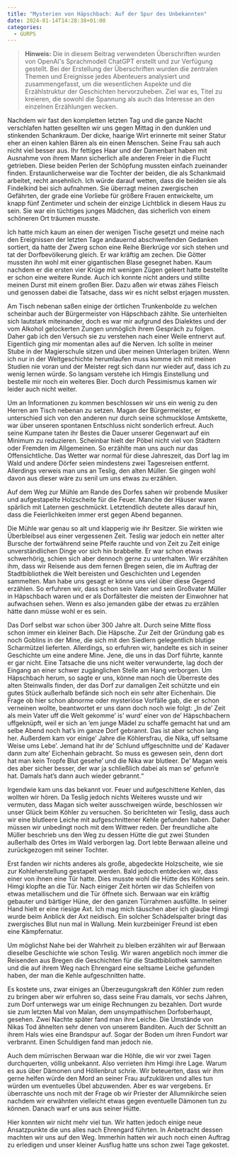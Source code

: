```yaml
---
title: "Mysterien von Häpschbach: Auf der Spur des Unbekannten"
date: 2024-01-14T14:28:38+01:00
categories:
  - GURPS
---
```


> **Hinweis:** Die in diesem Beitrag verwendeten Überschriften wurden von OpenAI's Sprachmodell ChatGPT erstellt und zur Verfügung gestellt. Bei der Erstellung der Überschriften wurden die zentralen Themen und Ereignisse jedes Abenteuers analysiert und zusammengefasst, um die wesentlichen Aspekte und die Erzählstruktur der Geschichten hervorzuheben. Ziel war es, Titel zu kreieren, die sowohl die Spannung als auch das Interesse an den einzelnen Erzählungen wecken.


Nachdem wir fast den kompletten letzten Tag und die ganze Nacht verschlafen hatten gesellten wir uns gegen Mittag in den dunklen und stinkenden Schankraum. Der dicke, haarige Wirt erinnerte mit seiner Statur eher an einen kahlen Bären als ein einen Menschen. Seine Frau sah auch nicht viel besser aus. Ihr fettiges Haar und der Damenbart haben mit Ausnahme von ihrem Mann sicherlich alle anderen Freier in die Flucht getrieben. Diese beiden Perlen der Schöpfung mussten einfach zueinander finden. Erstaunlicherweise war die Tochter der beiden, die als Schankmaid arbeitet, recht ansehnlich. Ich würde darauf wetten, dass die beiden sie als Findelkind bei sich aufnahmen. Sie überragt meinen zwergischen Gefährten, der grade eine Vorliebe für größere Frauen entwickelte, um knapp fünf Zentimeter und schein der einzige Lichtblick in diesem Haus zu sein. Sie war ein tüchtiges junges Mädchen, das sicherlich von einem schöneren Ort träumen musste.

Ich hatte mich kaum an einen der wenigen Tische gesetzt und meine nach den Ereignissen der letzten Tage andauernd abschweifenden Gedanken sortiert, da hatte der Zwerg schon eine Reihe Bierkrüge vor sich stehen und tat der Dorfbevölkerung gleich. Er war kräftig am zechen. Die Götter mussten ihn wohl mit einer gigantischen Blase gesegnet haben. Kaum nachdem er die ersten vier Krüge mit wenigen Zügen geleert hatte bestellte er schon eine weitere Runde. Auch ich konnte nicht anders und stillte meinen Durst mit einem großen Bier. Dazu aßen wir etwas zähes Fleisch und genossen dabei die Tatsache, dass wir es nicht selbst erjagen mussten.

Am Tisch nebenan saßen einige der örtlichen Trunkenbolde zu welchen scheinbar auch der Bürgermeister von Häpschbach zählte. Sie unterhielten sich lautstark miteinander, doch es war mir aufgrund des Dialektes und der vom Alkohol gelockerten Zungen unmöglich ihrem Gespräch zu folgen. Daher gab ich den Versuch sie zu verstehen nach einer Weile entnervt auf. Eigentlich ging mir momentan alles auf die Nerven. Ich sollte in meiner Stube in der Magierschule sitzen und über meinen Unterlagen brüten. Wenn ich nur in der Weltgeschichte herumlaufen muss komme ich mit meinen Studien nie voran und der Meister regt sich dann nur wieder auf, dass ich zu wenig lernen würde. So langsam verstehe ich Himgis Einstellung und bestelle mir noch ein weiteres Bier. Doch durch Pessimismus kamen wir leider auch nicht weiter.

Um an Informationen zu kommen beschlossen wir uns ein wenig zu den Herren am Tisch nebenan zu setzen. Magan der Bürgermeister, er unterschied sich von den anderen nur durch seine schmucklose Amtskette, war über unseren spontanen Entschluss nicht sonderlich erfreut. Auch seine Kumpane taten ihr Bestes die Dauer unserer Gegenwart auf ein Minimum zu reduzieren. Scheinbar hielt der Pöbel nicht viel von Städtern oder Fremden im Allgemeinen. So erzählte man uns auch nur das Offensichtliche. Das Wetter war normal für diese Jahreszeit, das Dorf lag im Wald und andere Dörfer seien mindestens zwei Tagesreisen entfernt. Allerdings verweis man uns an Teslig, den alten Müller. Sie gingen wohl davon aus dieser wäre zu senil um uns etwas zu erzählen.

Auf dem Weg zur Mühle am Rande des Dorfes sahen wir probende Musiker und aufgestapelte Holzscheite für die Feuer. Manche der Häuser waren spärlich mit Laternen geschmückt. Letztendlich deutete alles darauf hin, dass die Feierlichkeiten immer erst gegen Abend begannen.

Die Mühle war genau so alt und klapperig wie ihr Besitzer. Sie wirkten wie Überbleibsel aus einer vergessenen Zeit. Teslig war jedoch ein netter alter Bursche der fortwährend seine Pfeife rauchte und von Zeit zu Zeit einige unverständlichen Dinge vor sich hin brabbelte. Er war schon etwas schwerhörig, schien sich aber dennoch gerne zu unterhalten. Wir erzählten ihm, dass wir Reisende aus dem fernen Bregen seien, die im Auftrag der Stadtbibliothek die Welt bereisten und Geschichten und Legenden sammelten. Man habe uns gesagt er könne uns viel über diese Gegend erzählen. So erfuhren wir, dass schon sein Vater und sein Großvater Müller in Häpschbach waren und er als Dorfältester die meisten der Einwohner hat aufwachsen sehen. Wenn es also jemanden gäbe der etwas zu erzählen hätte dann müsse wohl er es sein.

Das Dorf selbst war schon über 300 Jahre alt. Durch seine Mitte floss schon immer ein kleiner Bach. Die Häpsche. Zur Zeit der Gründung gab es noch Goblins in der Mine, die sich mit den Siedlern gelegentlich blutige Scharmützel lieferten. Allerdings, so erfuhren wir, handelte es sich in seiner Geschichte um eine andere Mine. Jene, die uns in das Dorf führte, kannte er gar nicht. Eine Tatsache die uns nicht weiter verwunderte, lag doch der Eingang an einer schwer zugänglichen Stelle am Hang verborgen. Um Häpschbach herum, so sagte er uns, könne man noch die Überreste des alten Steinwalls finden, der das Dorf zur damaligen Zeit schützte und ein gutes Stück außerhalb befände sich noch ein sehr alter Eichenhain. Die Frage ob hier schon abnorme oder mysteriöse Vorfälle gab, die er schon verneinen wollte, beantwortet er uns dann doch noch wie folgt: „In de’ Zeit als mein Vater uff die Welt gekomme’ is’ wurd’ einer von de’ Häpschbachern uffgeknüpft, weil er sich an ’em junge Mädel zu schaffe gemacht hat und am selbe Abend noch hat’s im ganze Dorf gebrannt. Das ist aber schon lang her. Außerdem kam vor einige’ Jahre die Köhlersfrau, die Nika, uff seltsame Weise ums Lebe’. Jemand hat ihr de’ Schlund uffgeschnitte und de’ Kadaver dann zum alte’ Eichenhain gebracht. So muss es gewesen sein, denn dort hat man kein Tropfe Blut gesehe’ und die Nika war blutleer. De’ Magan weis des aber sicher besser, der war ja schließlich dabei als man se’ gefunn’e hat. Damals hat’s dann auch wieder gebrannt.“

  

Irgendwie kam uns das bekannt vor. Feuer und aufgeschittene Kehlen, das wollten wir hören. Da Teslig jedoch nichts Weiteres wusste und wir vermuten, dass Magan sich weiter ausschweigen würde, beschlossen wir unser Glück beim Köhler zu versuchen. So berichteten wir Teslig, dass auch wir eine blutleere Leiche mit aufgeschnittener Kehle gefunden haben. Daher müssen wir unbedingt noch mit dem Wittwer reden. Der freundliche alte Müller beschrieb uns den Weg zu dessen Hütte die gut zwei Stunden außerhalb des Ortes im Wald verborgen lag. Dort lebte Berwaan alleine und zurückgezogen mit seiner Tochter.

Erst fanden wir nichts anderes als große, abgedeckte Holzscheite, wie sie zur Kohleherstellung gestapelt werden. Bald jedoch entdecken wir, dass einer von ihnen eine Tür hatte. Dies musste wohl die Hütte des Köhlers sein. Himgi klopfte an die Tür. Nach einiger Zeit hörten wir das Schleifen von etwas metallischem und die Tür öffnete sich. Berwaan war ein kräftig gebauter und bärtiger Hüne, der den ganzen Türrahmen ausfüllte. In seiner Hand hielt er eine riesige Axt. Ich mag mich täuschen aber ich glaube Himgi wurde beim Anblick der Axt neidisch. Ein solcher Schädelspalter bringt das zwergisches Blut nun mal in Wallung. Mein kurzbeiniger Freund ist eben eine Kämpfernatur.

Um möglichst Nahe bei der Wahrheit zu bleiben erzählten wir auf Berwaan dieselbe Geschichte wie schon Teslig. Wir waren angeblich noch immer die Reisenden aus Bregen die Geschichten für die Stadtbibliothek sammelten und die auf ihrem Weg nach Ehrengard eine seltsame Leiche gefunden haben, der man die Kehle aufgeschnitten hatte.

Es kostete uns, zwar einiges an Überzeugungskraft den Köhler zum reden zu bringen aber wir erfuhren so, dass seine Frau damals, vor sechs Jahren, zum Dorf unterwegs war um einige Rechnungen zu bezahlen. Dort wurde sie zum letzten Mal von Malan, dem unsympathischen Dorfoberhaupt, gesehen. Zwei Nachte später fand man ihre Leiche. Die Umstände von Nikas Tod ähnelten sehr denen von unserem Banditen. Auch der Schnitt an ihrem Hals wies eine Brandspur auf. Sogar der Boden um ihren Fundort war verbrannt. Einen Schuldigen fand man jedoch nie.

Auch dem mürrischen Berwaan war die Höhle, die wir vor zwei Tagen durchquerten, völlig unbekannt. Also verrieten ihm Himgi ihre Lage. Warum es aus über Dämonen und Höllenbrut schrie. Wir beteuerten, dass wir ihm gerne helfen würde den Mord an seiner Frau aufzuklären und alles tun würden um eventuelles Übel abzuwenden. Aber es war vergebens. Er überraschte uns noch mit der Frage ob wir Priester der Allumnikirche seien nachdem wir erwähnten vielleicht etwas gegen eventuelle Dämonen tun zu können. Danach warf er uns aus seiner Hütte.

Hier konnten wir nicht mehr viel tun. Wir hatten jedoch einige neue Ansatzpunkte die uns alles nach Ehrengard führten. In Anbetracht dessen machten wir uns auf den Weg. Immerhin hatten wir auch noch einen Auftrag zu erledigen und unser kleiner Ausflug hatte uns schon zwei Tage gekostet.
